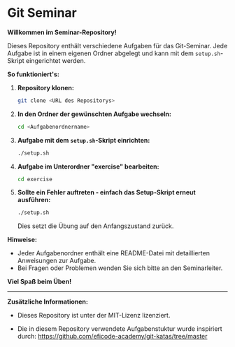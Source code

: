 # Git Seminar

**Willkommen im Seminar-Repository!**

Dieses Repository enthält verschiedene Aufgaben für das Git-Seminar. Jede Aufgabe ist in einem eigenen Ordner abgelegt und kann mit dem `setup.sh`-Skript eingerichtet werden.

**So funktioniert's:**

1. **Repository klonen:**
   ```bash
   git clone <URL des Repositorys>
   ```
2. **In den Ordner der gewünschten Aufgabe wechseln:**
   ```bash
   cd <Aufgabenordnername>
   ```
3. **Aufgabe mit dem `setup.sh`-Skript einrichten:**
   ```bash
   ./setup.sh
   ```
4. **Aufgabe im Unterordner "exercise" bearbeiten:**
   ```bash
   cd exercise
   ```
5. **Sollte ein Fehler auftreten - einfach das Setup-Skript erneut ausführen:**
   ```bash
   ./setup.sh
   ```
   Dies setzt die Übung auf den Anfangszustand zurück.

**Hinweise:**

- Jeder Aufgabenordner enthält eine README-Datei mit detaillierten Anweisungen zur Aufgabe.
- Bei Fragen oder Problemen wenden Sie sich bitte an den Seminarleiter.

**Viel Spaß beim Üben!**

---

**Zusätzliche Informationen:**

- Dieses Repository ist unter der MIT-Lizenz lizenziert.

- Die in diesem Repository verwendete Aufgabenstuktur wurde inspiriert durch: https://github.com/eficode-academy/git-katas/tree/master
